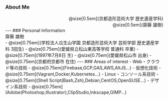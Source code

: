 ### About Me

<div style="text-align: right">
  @size[0.5em](京都造形芸術大学 歴史遺産学科)<br>
  @size[0.5em](齋藤 雄樹)
</div>
---
### Personal Information

<div style="text-align: left">
  齋藤 雄樹
</div>
- @size[0.75em](学校法人瓜生山学園 京都造形芸術大学 芸術学部 歴史遺産学科 3回生)
- @size[0.75em](愛媛県立松山東高等学校 普通科 卒業)
- @size[0.75em](1997年7月8日 生)
- @size[0.75em](愛媛県松山市 出身)
- @size[0.75em](京都府京都市 在住)
---
### Areas of interest
- Web・クラウド等の技術
  - @size[0.75em](Firebase,GCP,GAS,AWS,AltJS...)
- 仮想化技術
  - @size[0.75em](Vagrant,Docker,Kubernetes...)
- Linux・コンソール系技術
  - @size[0.75em](Shell Script(Bash,Zsh),Debian,CentOS,OpenSUSE...)
- デザイン系技術
  - @size[0.75em](Adobe(Photoshop,Illustrator),ClipStudio,Inkscape,GIMP...)
